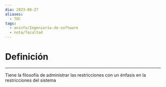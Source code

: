 ```yaml
---
dia: 2023-08-27
aliases:
  - TOC
tags:
  - aninfo/Ingeniería-de-software
  - nota/facultad
---
```

# Definición
---
Tiene la filosofía de administrar las restricciones con un énfasis en la restricciones del sistema